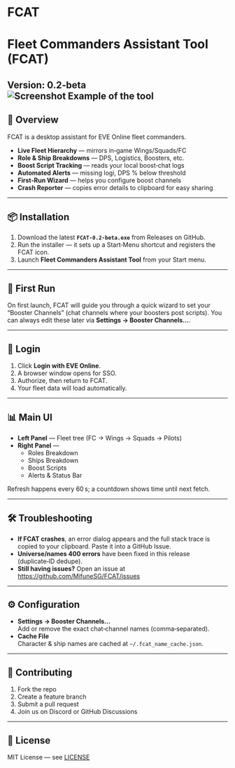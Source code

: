 # FCAT
# Fleet Commanders Assistant Tool (FCAT)

**Version:** 0.2‑beta
![Screenshot Example of the tool](https://cdn.discordapp.com/attachments/1059709687769092177/1396989242315509872/image.png?ex=6880171e&is=687ec59e&hm=2c3914a41fdb6aeca63907f46cccfc2f15229e1cd23dcf1a251672e5190e6757&)
---

## 🚀 Overview

FCAT is a desktop assistant for EVE Online fleet commanders.  
- **Live Fleet Hierarchy** — mirrors in‑game Wings/Squads/FC  
- **Role & Ship Breakdowns** — DPS, Logistics, Boosters, etc.  
- **Boost Script Tracking** — reads your local boost‑chat logs  
- **Automated Alerts** — missing logi, DPS % below threshold  
- **First‑Run Wizard** — helps you configure boost channels  
- **Crash Reporter** — copies error details to clipboard for easy sharing  

---

## 📦 Installation

1. Download the latest **`FCAT-0.2‑beta.exe`** from Releases on GitHub.  
2. Run the installer — it sets up a Start‐Menu shortcut and registers the FCAT icon.  
3. Launch **Fleet Commanders Assistant Tool** from your Start menu.

---

## 🎉 First Run

On first launch, FCAT will guide you through a quick wizard to set your “Booster Channels” (chat channels where your boosters post scripts). You can always edit these later via **Settings → Booster Channels…**.

---

## 🔑 Login

1. Click **Login with EVE Online**.  
2. A browser window opens for SSO.  
3. Authorize, then return to FCAT.  
4. Your fleet data will load automatically.

---

## 📊 Main UI

- **Left Panel** — Fleet tree (FC → Wings → Squads → Pilots)  
- **Right Panel** —  
  - Roles Breakdown  
  - Ships Breakdown  
  - Boost Scripts  
  - Alerts & Status Bar  

Refresh happens every 60 s; a countdown shows time until next fetch.

---

## 🛠 Troubleshooting

- **If FCAT crashes**, an error dialog appears and the full stack trace is copied to your clipboard. Paste it into a GitHub Issue.  
- **Universe/names 400 errors** have been fixed in this release (duplicate‑ID dedupe).  
- **Still having issues?** Open an issue at  
  https://github.com/MifuneSG/FCAT/issues

---

## ⚙️ Configuration

- **Settings → Booster Channels…**  
  Add or remove the exact chat‑channel names (comma‑separated).  
- **Cache File**  
  Character & ship names are cached at `~/.fcat_name_cache.json`.

---

## 🤝 Contributing

1. Fork the repo  
2. Create a feature branch  
3. Submit a pull request  
4. Join us on Discord or GitHub Discussions

---

## 📜 License

MIT License — see [LICENSE](LICENSE)
